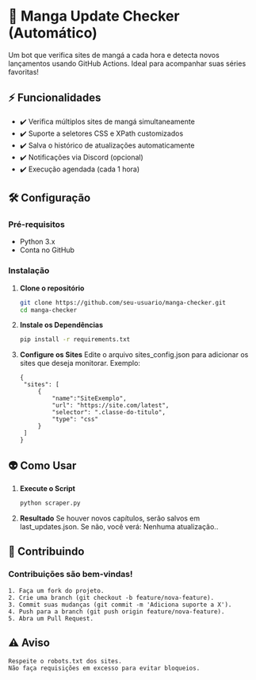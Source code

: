 # 🚀 Manga Update Checker (Automático)

Um bot que verifica sites de mangá a cada hora e detecta novos lançamentos usando GitHub Actions. Ideal para acompanhar suas séries favoritas!

## ⚡ Funcionalidades

- ✔️ Verifica múltiplos sites de mangá simultaneamente
- ✔️ Suporte a seletores CSS e XPath customizados
- ✔️ Salva o histórico de atualizações automaticamente
- ✔️ Notificações via Discord (opcional)
- ✔️ Execução agendada (cada 1 hora)

## 🛠️ Configuração

### Pré-requisitos

- Python 3.x
- Conta no GitHub

### Instalação

1. **Clone o repositório**
   ```bash
   git clone https://github.com/seu-usuario/manga-checker.git
   cd manga-checker
2. **Instale os Dependências**
   ```bash
   pip install -r requirements.txt
3. **Configure os Sites**
   Edite o arquivo sites_config.json para adicionar os sites que deseja monitorar. Exemplo:
   ```
   {
    "sites": [
        {
            "name":"SiteExemplo",
            "url": "https://site.com/latest",
            "selector": ".classe-do-titulo",
            "type": "css"
        }
    ]
   }
   ```
## 👽 Como Usar

1. **Execute o Script**
    ```bash
    python scraper.py

2. **Resultado**
    Se houver novos capítulos, serão salvos em last_updates.json.
    Se não, você verá: Nenhuma atualização..

## 🤝 Contribuindo

### Contribuições são bem-vindas!

    1. Faça um fork do projeto.
    2. Crie uma branch (git checkout -b feature/nova-feature).
    3. Commit suas mudanças (git commit -m 'Adiciona suporte a X').
    4. Push para a branch (git push origin feature/nova-feature). 
    5. Abra um Pull Request.

## ⚠️ Aviso
    Respeite o robots.txt dos sites.
    Não faça requisições em excesso para evitar bloqueios.